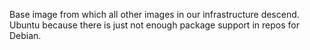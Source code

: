Base image from which all other images in our infrastructure descend. Ubuntu because there is just not enough package support in repos for Debian.